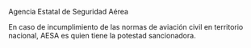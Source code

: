 Agencia Estatal de Seguridad Aérea

En caso de incumplimiento de las normas de aviación civil en territorio nacional, AESA es quien tiene la potestad sancionadora.